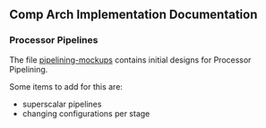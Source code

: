 ## Comp Arch Implementation Documentation

### Processor Pipelines
The file [pipelining-mockups](pipelining-mockups.pdf) contains initial designs for Processor Pipelining. 

Some items to add for this are: 
- superscalar pipelines
- changing configurations per stage
